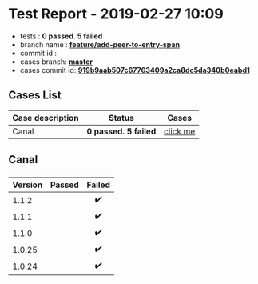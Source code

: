 # Test Report - 2019-02-27 10:09

- tests  : **0 passed**. **5 failed**
- branch name : **[feature/add-peer-to-entry-span](https://github.com/apache/incubator-skywalking/tree/feature/add-peer-to-entry-span)**
- commit id : **[](https://github.com/apache/incubator-skywalking/commit/)**
- cases branch: **[master](https://github.com/SkywalkingTest/skywalking-autotest-scenarios/tree/master)**
- cases commit id: **[919b9aab507c67763409a2ca8dc5da340b0eabd1](https://github.com/SkywalkingTest/skywalking-autotest-scenarios/commit/919b9aab507c67763409a2ca8dc5da340b0eabd1)**

## Cases List

| Case description | Status | Cases|
|:-----|:-----:|:-----:|
|Canal| **0 passed. 5 failed**| [click me](#canal) |

## Canal

### 
|  Version     | Passed | Failed|
|:------------- |:-------:|:-----:|
| 1.1.2  | |:heavy_check_mark:|
| 1.1.1  | |:heavy_check_mark:|
| 1.1.0  | |:heavy_check_mark:|
| 1.0.25  | |:heavy_check_mark:|
| 1.0.24  | |:heavy_check_mark:|

